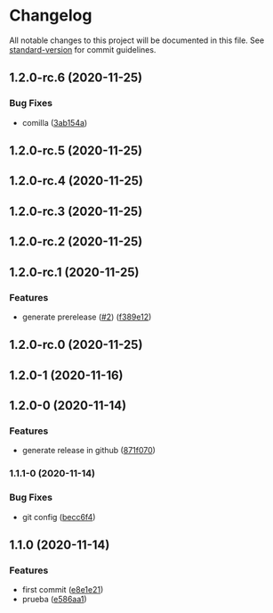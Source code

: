 # Changelog

All notable changes to this project will be documented in this file. See [standard-version](https://github.com/conventional-changelog/standard-version) for commit guidelines.

## 1.2.0-rc.6 (2020-11-25)


### Bug Fixes

* comilla ([3ab154a](https://github.com/Ahyycb/ci_cd_1/commit/3ab154add4e80b58507d45dc3c1f6964abd92eac))

## 1.2.0-rc.5 (2020-11-25)

## 1.2.0-rc.4 (2020-11-25)

## 1.2.0-rc.3 (2020-11-25)

## 1.2.0-rc.2 (2020-11-25)

## 1.2.0-rc.1 (2020-11-25)


### Features

* generate prerelease ([#2](https://github.com/Ahyycb/ci_cd_1/issues/2)) ([f389e12](https://github.com/Ahyycb/ci_cd_1/commit/f389e121dfa117abbb3b6dc98d4cd5bb26c5eca6))

## 1.2.0-rc.0 (2020-11-25)

## 1.2.0-1 (2020-11-16)

## 1.2.0-0 (2020-11-14)


### Features

* generate release in github ([871f070](https://github.com/Ahyycb/ci_cd_1/commit/871f0702c00bd7bfbe80213dd8796dc4772e922e))

### 1.1.1-0 (2020-11-14)


### Bug Fixes

* git config ([becc6f4](https://github.com/Ahyycb/ci_cd_1/commit/becc6f4ad2b3000d052e8533a6fc9f7b8ca3f043))

## 1.1.0 (2020-11-14)


### Features

* first commit ([e8e1e21](https://github.com/Ahyycb/ci_cd_1/commit/e8e1e21ccaf28623ea4c0369cd6d1ff5a4083b07))
* prueba ([e586aa1](https://github.com/Ahyycb/ci_cd_1/commit/e586aa14489d668646bf62e34e3f867fa2646ea9))
